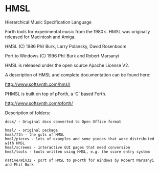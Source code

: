 # HMSL
Hierarchical Music Specification Language

Forth tools for experimental music from the 1980’s.
HMSL was originally released for Macintosh and Amiga.

HMSL (C) 1986 Phil Burk, Larry Polansky, David Rosenboom

Port to Windows (C) 1996 Phil Burk and Robert Marsanyi

HMSL is released under the open source Apache License V2.

A description of HMSL and complete documentation can be found here:

   <http://www.softsynth.com/hmsl/>

PHMSL is built on top of pForth, a ‘C’ based Forth.

   <http://www.softsynth.com/pforth/>

Description of folders:

    docs/ - Original docs converted to Open Office format

    hmsl/ - original package
    hmsl/fth - the guts of HMSL
    hmsl/pieces - lots of examples and some pieces that were distributed with HMSL
    hmsl/screens - interactive GUI pages that need conversion
    hmsl/tools - tools written using HMSL, e.g. the score entry system

    native/Win32 - port of HMSL to pForth for Windows by Robert Marsanyi and Phil Burk

